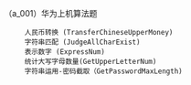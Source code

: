 （a_001）华为上机算法题

         人民币转换 (TransferChineseUpperMoney)
         字符串匹配 (JudgeAllCharExist)
         表示数字 (ExpressNum)
         统计大写字母数量(GetUpperLetterNum)
         字符串运用-密码截取（GetPasswordMaxLength)